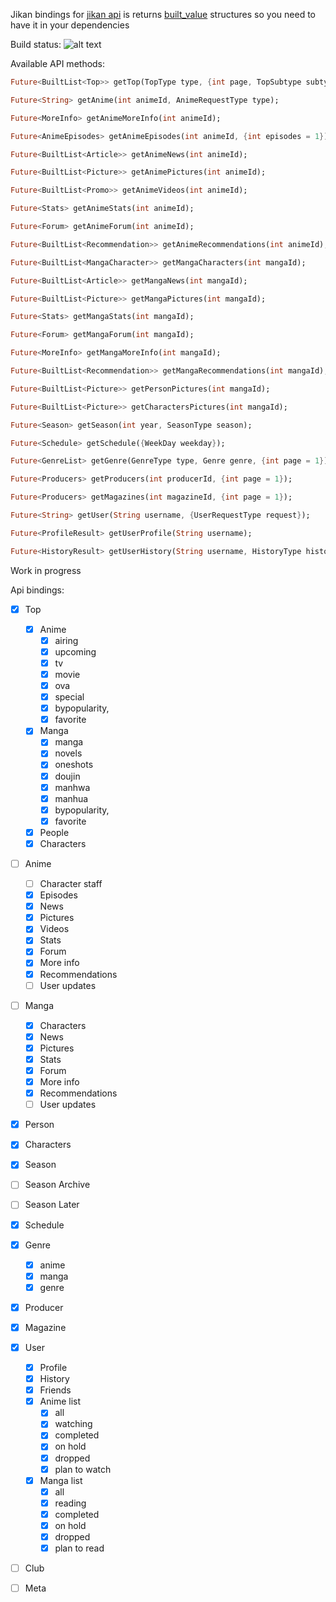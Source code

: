 Jikan bindings for [jikan api](https://jikan.moe/) is returns [built_value](https://github.com/google/built_value.dart) structures so you need to have it in your dependencies

Build status: ![alt text](https://travis-ci.org/charafau/jikan-dart.svg?branch=master)


Available API methods:

```dart
Future<BuiltList<Top>> getTop(TopType type, {int page, TopSubtype subtype});

Future<String> getAnime(int animeId, AnimeRequestType type);

Future<MoreInfo> getAnimeMoreInfo(int animeId);

Future<AnimeEpisodes> getAnimeEpisodes(int animeId, {int episodes = 1});

Future<BuiltList<Article>> getAnimeNews(int animeId);

Future<BuiltList<Picture>> getAnimePictures(int animeId);

Future<BuiltList<Promo>> getAnimeVideos(int animeId);

Future<Stats> getAnimeStats(int animeId);

Future<Forum> getAnimeForum(int animeId);

Future<BuiltList<Recommendation>> getAnimeRecommendations(int animeId);

Future<BuiltList<MangaCharacter>> getMangaCharacters(int mangaId);

Future<BuiltList<Article>> getMangaNews(int mangaId);

Future<BuiltList<Picture>> getMangaPictures(int mangaId);

Future<Stats> getMangaStats(int mangaId);

Future<Forum> getMangaForum(int mangaId);

Future<MoreInfo> getMangaMoreInfo(int mangaId);

Future<BuiltList<Recommendation>> getMangaRecommendations(int mangaId);

Future<BuiltList<Picture>> getPersonPictures(int mangaId);

Future<BuiltList<Picture>> getCharactersPictures(int mangaId);

Future<Season> getSeason(int year, SeasonType season);

Future<Schedule> getSchedule({WeekDay weekday});

Future<GenreList> getGenre(GenreType type, Genre genre, {int page = 1});

Future<Producers> getProducers(int producerId, {int page = 1});

Future<Producers> getMagazines(int magazineId, {int page = 1});

Future<String> getUser(String username, {UserRequestType request});

Future<ProfileResult> getUserProfile(String username);

Future<HistoryResult> getUserHistory(String username, HistoryType historyType);
```
Work in progress

Api bindings:

- [x] Top
    - [x] Anime
        - [x] airing
        - [x] upcoming
        - [x] tv
        - [x] movie
        - [x] ova
        - [x] special
        - [x] bypopularity,
        - [x] favorite
    - [x] Manga
        - [x] manga
        - [x] novels
        - [x] oneshots
        - [x] doujin
        - [x] manhwa
        - [x] manhua
        - [x] bypopularity,
        - [x] favorite
    - [x] People
    - [x] Characters

- [ ] Anime
    - [ ] Character staff 
    - [x] Episodes
    - [x] News
    - [x] Pictures
    - [x] Videos
    - [x] Stats
    - [x] Forum
    - [x] More info
    - [x] Recommendations
    - [ ] User updates
    
- [ ] Manga
    - [x] Characters 
    - [x] News
    - [x] Pictures
    - [x] Stats
    - [x] Forum
    - [x] More info
    - [x] Recommendations
    - [ ] User updates

- [x] Person

- [x] Characters

- [x] Season

- [ ] Season Archive

- [ ] Season Later

- [x] Schedule

- [x] Genre
    - [x] anime
    - [x] manga
    - [x] genre
    
- [x] Producer

- [x] Magazine

- [x] User
    - [x] Profile
    - [x] History
    - [x] Friends
    - [x] Anime list
        - [x] all
        - [x] watching
        - [x] completed
        - [x] on hold
        - [x] dropped
        - [x] plan to watch
    - [x] Manga list
        - [x] all
        - [x] reading
        - [x] completed
        - [x] on hold
        - [x] dropped
        - [x] plan to read
        
- [ ] Club

- [ ] Meta